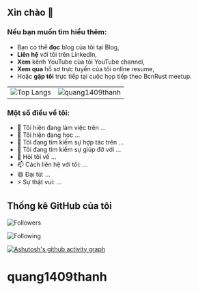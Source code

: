 ## Xin chào 👋

### Nếu bạn muốn tìm hiểu thêm:

- Bạn có thể **đọc** blog của tôi tại Blog,
- **Liên hệ** với tôi trên LinkedIn,
- **Xem** kênh YouTube của tôi YouTube channel,
- **Xem qua** hồ sơ trực tuyến của tôi online resume,
- Hoặc **gặp tôi** trực tiếp tại cuộc họp tiếp theo BcnRust meetup.

<table>
  <tr>
    <td>
      <img src="https://github-readme-stats.vercel.app/api/top-langs/?username=quang1409thanh&layout=donut&hide=css,html&hide_border=true" alt="Top Langs">
    </td>
    <td>
      <img src="https://github-readme-stats.vercel.app/api?username=quang1409thanh&show_icons=true&count_private=true" alt="quang1409thanh">
    </td>
  </tr>
</table>

### Một số điều về tôi:

- 🔭 Tôi hiện đang làm việc trên ...
- 🌱 Tôi hiện đang học ...
- 👯 Tôi đang tìm kiếm sự hợp tác trên ...
- 🤔 Tôi đang tìm kiếm sự giúp đỡ với ...
- 💬 Hỏi tôi về ...
- 📫 Cách liên hệ với tôi: ...
- 😄 Đại từ: ...
- ⚡ Sự thật vui: ...

## Thống kê GitHub của tôi

![Followers](https://img.shields.io/github/followers/quang1409thanh?style=social)

![Following](https://img.shields.io/github/following/quang1409thanh?style=social)

[![Ashutosh's github activity graph](https://github-readme-activity-graph.vercel.app/graph?username=quang1409thanh)](https://github.com/quang1409thanh/github-readme-activity-graph)

# quang1409thanh
